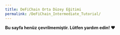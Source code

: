 ```yaml
---
title: DeFiChain Orta Düzey Eğitimi
permalink: /DeFiChain_Intermediate_Tutorial/
---
```


**Bu sayfa henüz çevrilmemiştir. Lütfen yardım edin! ❤**
